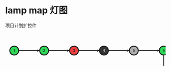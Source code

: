 # lamp map 灯图

项目计划扩控件

<svg height="244" version="1.1" width="1184" xmlns="http://www.w3.org/2000/svg"><desc>Created with Snap</desc><defs><marker viewBox="0 0 6 6" markerWidth="3" markerHeight="3" orient="auto" refX="8" refY="3" id="arrow"><path d="M0,0 L0,6 L9,3 z" fill="#1e1e1e" stroke="#1e1e1e" style="stroke-width: 1;"></path></marker></defs><g><g id="1" style="cursor: pointer;"><circle cx="28" cy="56" r="14" stroke="#1e1e1e" fill="#2ed756" style="stroke-width: 3;"></circle><text x="28" y="60" fill="#1e1e1e" style="text-anchor: middle; font-size: 12px;">1</text></g><path d="M42 56L108 56" stroke="#1e1e1e" fill="none" marker-end="url(#arrow)" style="stroke-width: 2;"></path><g id="2" style="cursor: pointer;"><circle cx="122" cy="56" r="14" stroke="#1e1e1e" fill="#2ed756" style="stroke-width: 3;"></circle><text x="122" y="60" fill="#1e1e1e" style="text-anchor: middle; font-size: 12px;">2</text></g><path d="M136 56L202 56" stroke="#1e1e1e" fill="none" marker-end="url(#arrow)" style="stroke-width: 2;"></path><g id="3" style="cursor: pointer; opacity: 1.16615;"><circle cx="216" cy="56" r="14" stroke="#1e1e1e" fill="#ed3e3e" light="true" style="stroke-width: 3;"></circle><text x="216" y="60" fill="#1e1e1e" style="text-anchor: middle; font-size: 12px;">3</text></g><path d="M230 56L296 56" stroke="#1e1e1e" fill="none" marker-end="url(#arrow)" style="stroke-width: 2;"></path><g id="4" style="cursor: pointer;"><circle cx="310" cy="56" r="14" stroke="#1e1e1e" fill="#333333" style="stroke-width: 3;"></circle><text x="310" y="60" fill="#ffffff" style="text-anchor: middle; font-size: 12px;">4</text></g><path d="M324 56L390 56" stroke="#1e1e1e" fill="none" marker-end="url(#arrow)" style="stroke-width: 2;"></path><g id="5" style="cursor: pointer;"><circle cx="404" cy="56" r="14" stroke="#1e1e1e" fill="#adadad" style="stroke-width: 3;"></circle><text x="404" y="60" fill="#1e1e1e" style="text-anchor: middle; font-size: 12px;">5</text></g><path d="M418 56L484 56" stroke="#1e1e1e" fill="none" marker-end="url(#arrow)" style="stroke-width: 2;"></path><g><g id="6" data-hasSubNode="true" style="cursor: pointer;"><circle cx="498" cy="56" r="14" stroke="#1e1e1e" fill="#2ed756" style="stroke-width: 3;"></circle><text x="498" y="60" fill="#1e1e1e" style="text-anchor: middle; font-size: 12px;">6</text></g><g class="lamp-map-children"><path d="M498 70L498 136L538 136" stroke="#1e1e1e" fill="none" marker-end="url(#arrow)" style="stroke-width: 2;"></path><g id="20" style="cursor: pointer;"><circle cx="552" cy="136" r="14" stroke="#1e1e1e" fill="#2ed756" style="stroke-width: 3;"></circle><text x="552" y="140" fill="#1e1e1e" style="text-anchor: middle; font-size: 12px;">20</text></g><path d="M566 136L632 136" stroke="#1e1e1e" fill="none" marker-end="url(#arrow)" style="stroke-width: 2;"></path><g><g id="21" data-hasSubNode="true" style="cursor: pointer; opacity: 1.16615;"><circle cx="646" cy="136" r="14" stroke="#1e1e1e" fill="#f5de19" light="true" style="stroke-width: 3;"></circle><text x="646" y="140" fill="#1e1e1e" style="text-anchor: middle; font-size: 12px;">21</text></g><g class="lamp-map-children"><path d="M646 150L646 216L686 216" stroke="#1e1e1e" fill="none" marker-end="url(#arrow)" style="stroke-width: 2;"></path><g id="30" style="cursor: pointer;"><circle cx="700" cy="216" r="14" stroke="#1e1e1e" fill="#2ed756" style="stroke-width: 3;"></circle><text x="700" y="220" fill="#1e1e1e" style="text-anchor: middle; font-size: 12px;">30</text></g><path d="M714 216L780 216" stroke="#1e1e1e" fill="none" marker-end="url(#arrow)" style="stroke-width: 2;"></path><g id="31" style="cursor: pointer; opacity: 1.16615;"><circle cx="794" cy="216" r="14" stroke="#1e1e1e" fill="#f5de19" light="true" style="stroke-width: 3;"></circle><text x="794" y="220" fill="#1e1e1e" style="text-anchor: middle; font-size: 12px;">31</text></g><path d="M808 216L874 216" stroke="#1e1e1e" fill="none" marker-end="url(#arrow)" style="stroke-width: 2;"></path><g id="32" style="cursor: pointer; opacity: 1.16615;"><circle cx="888" cy="216" r="14" stroke="#1e1e1e" fill="#f5de19" light="true" style="stroke-width: 3;"></circle><text x="888" y="220" fill="#1e1e1e" style="text-anchor: middle; font-size: 12px;">32</text></g></g></g><path d="M660 136L726 136" stroke="#1e1e1e" fill="none" marker-end="url(#arrow)" style="stroke-width: 2;"></path><g id="22" style="cursor: pointer; opacity: 1.16615;"><circle cx="740" cy="136" r="14" stroke="#1e1e1e" fill="#f5de19" light="true" style="stroke-width: 3;"></circle><text x="740" y="140" fill="#1e1e1e" style="text-anchor: middle; font-size: 12px;">22</text></g></g></g><path d="M512 56L578 56" stroke="#1e1e1e" fill="none" marker-end="url(#arrow)" style="stroke-width: 2;"></path><g id="7" style="cursor: pointer;"><circle cx="592" cy="56" r="14" stroke="#1e1e1e" fill="#2ed756" style="stroke-width: 3;"></circle><text x="592" y="60" fill="#1e1e1e" style="text-anchor: middle; font-size: 12px;">7</text></g><path d="M606 56L672 56" stroke="#1e1e1e" fill="none" marker-end="url(#arrow)" style="stroke-width: 2;"></path><g id="8" style="cursor: pointer; opacity: 1.16615;"><circle cx="686" cy="56" r="14" stroke="#1e1e1e" fill="#f5de19" light="true" style="stroke-width: 3;"></circle><text x="686" y="60" fill="#1e1e1e" style="text-anchor: middle; font-size: 12px;">8</text></g><path d="M700 56L766 56" stroke="#1e1e1e" fill="none" marker-end="url(#arrow)" style="stroke-width: 2;"></path><g id="9" style="cursor: pointer; opacity: 1.16615;"><circle cx="780" cy="56" r="14" stroke="#1e1e1e" fill="#f5de19" light="true" style="stroke-width: 3;"></circle><text x="780" y="60" fill="#1e1e1e" style="text-anchor: middle; font-size: 12px;">9</text></g><path d="M794 56L860 56" stroke="#1e1e1e" fill="none" marker-end="url(#arrow)" style="stroke-width: 2;"></path><g id="10" style="cursor: pointer;"><circle cx="874" cy="56" r="14" stroke="#1e1e1e" fill="#2ed756" style="stroke-width: 3;"></circle><text x="874" y="60" fill="#1e1e1e" style="text-anchor: middle; font-size: 12px;">10</text></g><path d="M888 56L954 56" stroke="#1e1e1e" fill="none" marker-end="url(#arrow)" style="stroke-width: 2;"></path><g id="11" style="cursor: pointer;"><circle cx="968" cy="56" r="14" stroke="#1e1e1e" fill="#2ed756" style="stroke-width: 3;"></circle><text x="968" y="60" fill="#1e1e1e" style="text-anchor: middle; font-size: 12px;">11</text></g><path d="M982 56L1048 56" stroke="#1e1e1e" fill="none" marker-end="url(#arrow)" style="stroke-width: 2;"></path><g id="12" style="cursor: pointer;"><circle cx="1062" cy="56" r="14" stroke="#1e1e1e" fill="#2ed756" style="stroke-width: 3;"></circle><text x="1062" y="60" fill="#1e1e1e" style="text-anchor: middle; font-size: 12px;">12</text></g><path d="M1076 56L1142 56" stroke="#1e1e1e" fill="none" marker-end="url(#arrow)" style="stroke-width: 2;"></path><g id="13" style="cursor: pointer;"><circle cx="1156" cy="56" r="14" stroke="#1e1e1e" fill="#2ed756" style="stroke-width: 3;"></circle><text x="1156" y="60" fill="#1e1e1e" style="text-anchor: middle; font-size: 12px;">13</text></g></g></svg>
